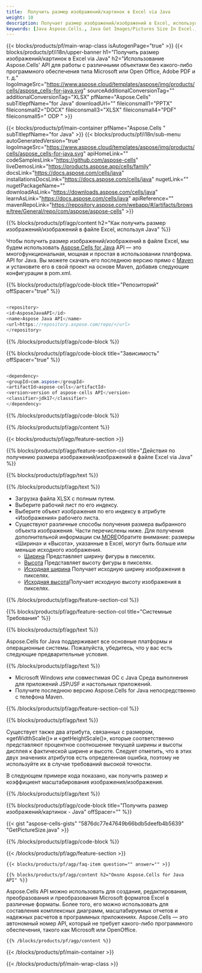 ```yaml
---
title:  Получить размер изображений/картинок в Excel via Java
weight: 10
description: Получает размер изображений/изображений в Excel, используя Aspose.Cells' Java API без какого-либо программного обеспечения, такого как Microsoft или Open Office, Adobe PDF и т. д.
keywords: [Java Aspose.Cells., Java Get Images/Pictures Size In Excel., Java Obtain Images/Pictures Size In Excel., Java Access Images/Pictures Size In Excel]
---
```

{{< blocks/products/pf/main-wrap-class isAutogenPage="true" >}}
{{< blocks/products/pf/i18n/upper-banner h1="Получить размер изображений/картинок в Excel via Java" h2="Использование Aspose.Cells\' API для работы с различными объектами без какого-либо программного обеспечения типа Microsoft или Open Office, Adobe PDF и т. д." logoImageSrc="https://www.aspose.cloud/templates/aspose/img/products/cells/aspose_cells-for-java.svg" sourceAdditionalConversionTag="" additionalConversionTag="XLSX" pfName="Aspose.Cells" subTitlepfName="for Java" downloadUrl="" fileiconsmall1="PPTX" fileiconsmall2="DOCX" fileiconsmall3="XLSX" fileiconsmall4="PDF" fileiconsmall5=" ODP " >}}

{{< blocks/products/pf/main-container pfName="Aspose.Cells " subTitlepfName="for Java" >}}
{{< blocks/products/pf/i18n/sub-menu autoGeneratedVersion="true" logoImageSrc="https://www.aspose.cloud/templates/aspose/img/products/cells/aspose_cells-for-java.svg" apiHomeLink="" codeSamplesLink="https://github.com/aspose-cells" liveDemosLink="https://products.aspose.app/cells/family" docsLink="https://docs.aspose.com/cells/java" installationsDocsLink="https://docs.aspose.com/cells/java" nugetLink="" nugetPackageName="" downloadAsLink="https://downloads.aspose.com/cells/java" learnAsLink="https://docs.aspose.com/cells/java" apiReference="" mavenRepoLink="https://repository.aspose.com/webapp/#/artifacts/browse/tree/General/repo/com/aspose/aspose-cells" >}}

{{% blocks/products/pf/agp/content h2="Как получить размер изображений/изображений в файле Excel, используя Java" %}}

 Чтобы получить размер изображений/изображений в файле Excel, мы будем использовать
 [Aspose.Cells for Java](https://products.aspose.com/cells/java) 
 API — это многофункциональная, мощная и простая в использовании платформа. API for Java. Вы можете скачать его последнюю версию прямо с
 [Maven](https://repository.aspose.com/webapp/#/artifacts/browse/tree/General/repo/com/aspose/aspose-cells) 
 и установите его в свой проект на основе Maven, добавив следующие конфигурации в pom.xml.

{{% blocks/products/pf/agp/code-block title="Репозиторий" offSpacer="true" %}}

```cs

<repository>
<id>AsposeJavaAPI</id>
<name>Aspose Java API</name>
<url>https://repository.aspose.com/repo/</url>
</repository>

```

{{% /blocks/products/pf/agp/code-block %}}

{{% blocks/products/pf/agp/code-block title="Зависимость" offSpacer="true" %}}

```cs

<dependency>
<groupId>com.aspose</groupId>
<artifactId>aspose-cells</artifactId>
<version>version of aspose-cells API</version>
<classifier>jdk17</classifier>
</dependency>

```

{{% /blocks/products/pf/agp/code-block %}}

{{% /blocks/products/pf/agp/content %}}

{{< blocks/products/pf/agp/feature-section >}}

{{% blocks/products/pf/agp/feature-section-col title="Действия по получению размера изображений/изображений в файле Excel via Java" %}}

{{% blocks/products/pf/agp/text %}}

{{% /blocks/products/pf/agp/text %}}

+ Загрузка файла XLSX с полным путем.
+ Выберите рабочий лист по его индексу.
+ Выберите объект изображения по его индексу в атрибуте «Изображения» рабочего листа.
 + Существуют различные способы получения размера выбранного объекта изображения. Части перечислены ниже. Для получения дополнительной информации см.[MORE](https://reference.aspose.com/cells/java/com.aspose.cells/picture/)Обратите внимание: размеры «Ширина» и «Высота», указанные в Excel, могут быть больше или меньше исходного изображения.
    + [Ширина](https://reference.aspose.com/cells/java/com.aspose.cells/picture/#getWidth--) Представляет ширину фигуры в пикселях.
    + [Высота](https://reference.aspose.com/cells/java/com.aspose.cells/picture/#getHeight--) Представляет высоту фигуры в пикселях.
    + [Исходная ширина](https://reference.aspose.com/cells/java/com.aspose.cells/picture/#getOriginalWidth--) Получает исходную ширину изображения в пикселях.
    + [Исходная высота](https://reference.aspose.com/cells/java/com.aspose.cells/picture/#getOriginalHeight--)Получает исходную высоту изображения в пикселях.


{{% /blocks/products/pf/agp/feature-section-col %}}

{{% blocks/products/pf/agp/feature-section-col title="Системные Требования" %}}

{{% blocks/products/pf/agp/text %}}

 Aspose.Cells for Java поддерживает все основные платформы и операционные системы. Пожалуйста, убедитесь, что у вас есть следующие предварительные условия.

{{% /blocks/products/pf/agp/text %}}

- Microsoft Windows или совместимая ОС с Java Среда выполнения для приложений JSP/JSF и настольных приложений.
- Получите последнюю версию Aspose.Cells for Java непосредственно с телефона Maven.

{{% /blocks/products/pf/agp/feature-section-col %}}

{{% blocks/products/pf/agp/text %}}
 
 Существует также два атрибута, связанных с размером, «getWidthScale()» и «getHeightScale()», которые соответственно представляют процентное соотношение текущей ширины и высоты дисплея к фактической ширине и высоте.
 Следует отметить, что в этих двух значениях атрибутов есть определенная ошибка, поэтому не используйте их в случае требований высокой точности.
 
 В следующем примере кода показано, как получить размер и коэффициент масштабирования изображения/изображения.

{{% /blocks/products/pf/agp/text %}}

{{% blocks/products/pf/agp/code-block title="Получить размер изображений/картинок - Java" offSpacer="" %}}

{{< gist "aspose-cells-gists" "5876dc77e47649b66bdb5deefb4b5639" "GetPictureSize.java" >}}

{{% /blocks/products/pf/agp/code-block %}}

{{< /blocks/products/pf/agp/feature-section >}}

    {{< blocks/products/pf/agp/faq-item question="" answer="" >}}
 

<!-- aboutfile Starts -->

    {{% blocks/products/pf/agp/content h2="Около Aspose.Cells for Java API" %}}

 Aspose.Cells API можно использовать для создания, редактирования, преобразования и преобразования Microsoft форматов Excel в различные форматы. Более того, его можно использовать для составления комплексных диаграмм, масштабируемых отчетов и надежных расчетов в программных приложениях. Aspose.Cells — это автономный номер API, который не требует какого-либо программного обеспечения, такого как Microsoft или OpenOffice.


    {{% /blocks/products/pf/agp/content %}}

    


{{< /blocks/products/pf/main-container >}}
    
{{< /blocks/products/pf/main-wrap-class >}}
